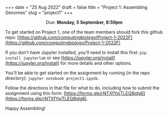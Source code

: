 +++
date = "25 Aug 2022"
draft = false
title = "Project 1: Assembling Genomes"
slug = "project1"
+++

<center>Due: <b>Monday, 5 September, 8:59pm</b></center> 

To get started on Project 1, one of the team members should fork this github repo: [https://github.com/computingbiology/Project-1-2022F](https://github.com/computingbiology/Project-1-2022F)

If you don't have Jupyter installed, you'll need to install this first: `pip install jupyterlab` or see [https://jupyter.org/install](https://jupyter.org/install) for more details and other options.

You'll be able to get started on the assignment by running (in the repo directory): `jupyter notebook project1.ipynb`.

Follow the directions in that file for what to do, including how to submit the assignment using this form: 
[https://forms.gle/rNTXfYojTLEQ8idg6](https://forms.gle/rNTXfYojTLEQ8idg6).

Happy Assembling!